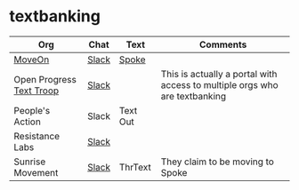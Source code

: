 # textbanking

Org | Chat | Text | Comments
--- | ---- | ---- | --------
[MoveOn](https://front.moveon.org/) | [Slack](https://moveontextteam.slack.com/) | [Spoke](https://spoke.moveon.org) | 
Open Progress [Text Troop](https://www.openprogress.com/text-troop) | [Slack](openprogresstexting.slack.com) | | This is actually a portal with access to multiple orgs who are textbanking
People's Action | Slack | Text Out | 
Resistance Labs | [Slack](https://resistancelabs.slack.com) | |
Sunrise Movement | [Slack](sunrisemovement.slack.com) | ThrText | They claim to be moving to Spoke 

